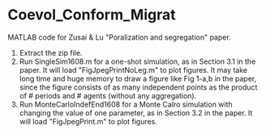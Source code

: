 # Coevol_Conform_Migrat
MATLAB code for Zusai &amp; Lu "Poralization and segregation" paper.

1. Extract the zip file.
2. Run SingleSim1608.m for a one-shot simulation, as in Section 3.1 in the paper. It will load "FigJpegPrintNoLeg.m" to plot figures. It may take long time and huge memory to draw a figure like Fig 1-a,b in the paper, since the figure consists of as many independent points as the product of # periods and # agents (without any aggregation).
3. Run MonteCarloIndefEnd1608 for a Monte Calro simulation with changing the value of one parameter, as in Section 3.2 in the paper. It will load "FigJpegPrint.m" to plot figures.
